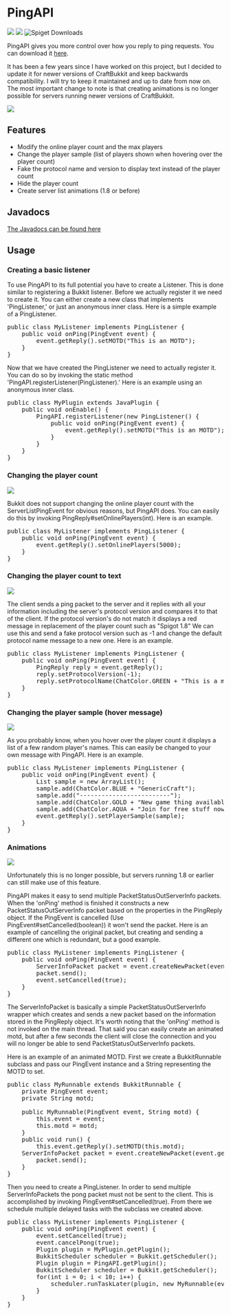 # PingAPI

<img src="https://img.shields.io/badge/minecraft-1.14.1-blue.svg"> <img src="https://img.shields.io/badge/release-v1.1.0-blue.svg"> ![Spiget Downloads](https://img.shields.io/spiget/downloads/3829.svg)

PingAPI gives you more control over how you reply to ping requests. You can download it <a href="http://www.spigotmc.org/resources/pingapi.3829/">here</a>.  

It has been a few years since I have worked on this project, but I decided to update it for newer versions of CraftBukkit and keep backwards compatibility. I will try to keep it maintained and up to date from now on. The most important change to note is that creating animations is no longer possible for servers running newer versions of CraftBukkit.

<img src="http://i.imgur.com/vIWvOUv.gif"></img>
## Features
- Modify the online player count and the max players
- Change the player sample (list of players shown when hovering over the player count)
- Fake the protocol name and version to display text instead of the player count
- Hide the player count
- Create server list animations (1.8 or before)

## Javadocs
<a href="http://henry-anderson.github.io/PingAPI/">The Javadocs can be found here</a>

## Usage
### Creating a basic listener

To use PingAPI to its full potential you have to create a Listener. This is done similar to registering a Bukkit listener. Before we actually register it we need to create it. You can either create a new class that implements 'PingListener,' or just an anonymous inner class. Here is a simple example of a PingListener.

<pre>
public class MyListener implements PingListener {
    public void onPing(PingEvent event) {
        event.getReply().setMOTD("This is an MOTD");
    }
}
</pre>

Now that we have created the PingListener we need to actually register it. You can do so by invoking the static method 'PingAPI.registerListener(PingListener).' Here is an example using an anonymous inner class.

<pre>
public class MyPlugin extends JavaPlugin {
    public void onEnable() {
        PingAPI.registerListener(new PingListener() {
            public void onPing(PingEvent event) {
                event.getReply().setMOTD("This is an MOTD");
            }
        }
    }
}
</pre>

### Changing the player count

<img src="http://i.imgur.com/ZsavWWd.png"></img>

Bukkit does not support changing the online player count with the ServerListPingEvent for obvious reasons, but PingAPI does. You can easily do this by invoking PingReply#setOnlinePlayers(int). Here is an example.

<pre>
public class MyListener implements PingListener {
    public void onPing(PingEvent event) {
        event.getReply().setOnlinePlayers(5000);
    }
}
</pre>

### Changing the player count to text

<img src="http://i.imgur.com/JwaX1Im.png"></img>

The client sends a ping packet to the server and it replies with all your information including the server's protocol version and compares it to that of the client. If the protocol version's do not match it displays a red message in replacement of the player count such as "Spigot 1.8" We can use this and send a fake protocol version such as -1 and change the default protocol name message to a new one. Here is an example.

<pre>
public class MyListener implements PingListener {
    public void onPing(PingEvent event) {
        PingReply reply = event.getReply();
        reply.setProtocolVersion(-1);
        reply.setProtocolName(ChatColor.GREEN + "This is a message...");
    }
}
</pre>

### Changing the player sample (hover message)

<img src="http://i.imgur.com/m7TmDgs.png"></img>

As you probably know, when you hover over the player count it displays a list of a few random player's names. This can easily be changed to your own message with PingAPI. Here is an example.

<pre>
public class MyListener implements PingListener {
    public void onPing(PingEvent event) {
        List<String> sample = new ArrayList<String>();
        sample.add(ChatColor.BLUE + "GenericCraft");
        sample.add("-------------------------");
        sample.add(ChatColor.GOLD + "New game thing available");
        sample.add(ChatColor.AQUA + "Join for free stuff now!");
        event.getReply().setPlayerSample(sample);
    }
}
</pre>

### Animations

<img src="https://i.imgur.com/LAQCN0K.gif"></img>

Unfortunately this is no longer possible, but servers running 1.8 or earlier can still make use of this feature.

PingAPI makes it easy to send multiple PacketStatusOutServerInfo packets. When the 'onPing' method is finished it constructs a new PacketStatusOutServerInfo packet based on the properties in the PingReply object. If the PingEvent is cancelled (Use PingEvent#setCancelled(boolean)) it won't send the packet. Here is an example of cancelling the original packet, but creating and sending a different one which is redundant, but a good example.

<pre>
public class MyListener implements PingListener {
    public void onPing(PingEvent event) {
        ServerInfoPacket packet = event.createNewPacket(event.getReply());
        packet.send();
        event.setCancelled(true);
    }
}
</pre>

The ServerInfoPacket is basically a simple PacketStatusOutServerInfo wrapper which creates and sends a new packet based on the information stored in the PingReply object.
It's worth noting that the 'onPing' method is not invoked on the main thread. That said you can easily create an animated motd, but after a few seconds the client will close the connection and you will no longer be able to send PacketStatusOutServerInfo packets.

Here is an example of an animated MOTD. First we create a BukkitRunnable subclass and pass our PingEvent instance and a String representing the MOTD to set.

<pre>
public class MyRunnable extends BukkitRunnable {
    private PingEvent event;
    private String motd;
    
    public MyRunnable(PingEvent event, String motd) {
        this.event = event;
        this.motd = motd;
    }
    public void run() {
        this.event.getReply().setMOTD(this.motd);
	ServerInfoPacket packet = event.createNewPacket(event.getReply());
        packet.send();
    }
}
</pre>

Then you need to create a PingListener. In order to send multiple ServerInfoPackets the pong packet must not be sent to the client. This is accomplished by invoking PingEvent#setCancelled(true). From there we schedule multiple delayed tasks with the subclass we created above.

<pre>
public class MyListener implements PingListener {
    public void onPing(PingEvent event) {
        event.setCancelled(true);
        event.cancelPong(true);
        Plugin plugin = MyPlugin.getPlugin();
        BukkitScheduler scheduler = Bukkit.getScheduler();
        Plugin plugin = PingAPI.getPlugin();
        BukkitScheduler scheduler = Bukkit.getScheduler();
        for(int i = 0; i < 10; i++) {
            scheduler.runTaskLater(plugin, new MyRunnable(event, "MOTD " + (i + 1)), i * 10);
        }
    }
}
</pre>
